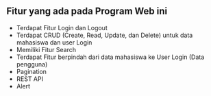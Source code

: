 ## Fitur yang ada pada Program Web ini

- Terdapat Fitur Login dan Logout
- Terdapat CRUD (Create, Read, Update, dan Delete) untuk data mahasiswa dan user Login
- Memiliki Fitur Search
- Terdapat Fitur berpindah dari data mahasiswa ke User Login (Data pengguna)
- Pagination
- REST API
- Alert
